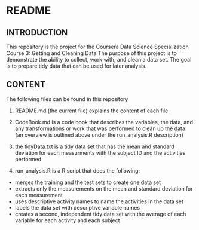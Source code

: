 README
================

INTRODUCTION
------------

This repository is the project for the Coursera Data Science Specialization Course 3: Getting and Cleaning Data The purpose of this project is to demonstrate the ability to collect, work with, and clean a data set. The goal is to prepare tidy data that can be used for later analysis.

CONTENT
-------

The following files can be found in this repository

1.  README.md (the current file) explains the content of each file

2.  CodeBook.md is a code book that describes the variables, the data, and any transformations or work that was performed to clean up the data (an overview is outlined above under the run\_analysis.R description)

3.  the tidyData.txt is a tidy data set that has the mean and standard deviation for each measurments with the subject ID and the activities performed

4.  run\_analysis.R is a R script that does the following:

-   merges the training and the test sets to create one data set
-   extracts only the measurements on the mean and standard deviation for each measurement
-   uses descriptive activity names to name the activities in the data set
-   labels the data set with descriptive variable names
-   creates a second, independent tidy data set with the average of each variable for each activity and each subject
